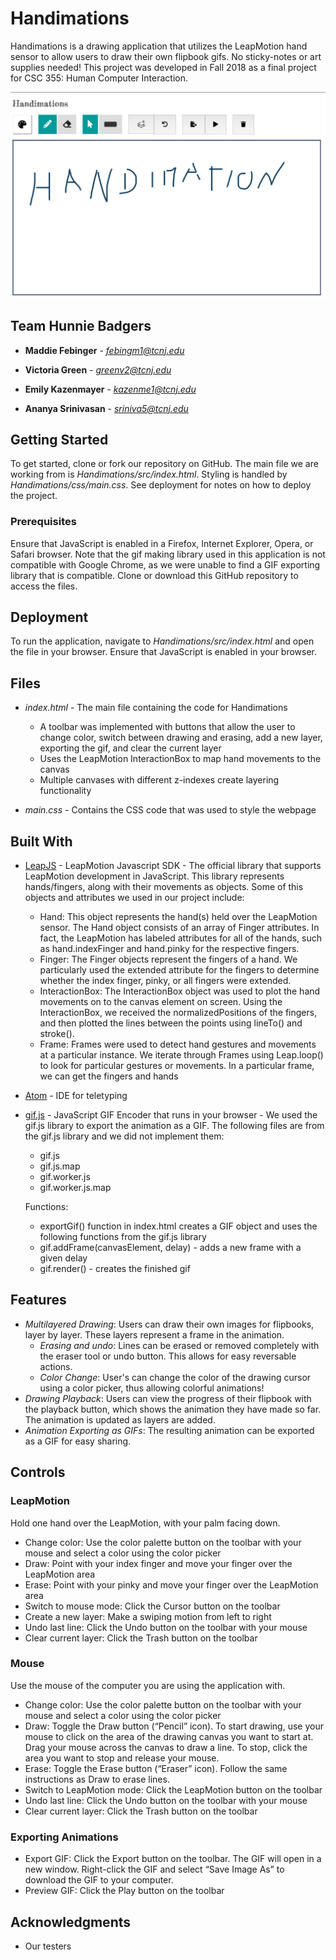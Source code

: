 # Handimations

Handimations is a drawing application that utilizes the LeapMotion hand sensor to allow users to draw their own flipbook gifs. No sticky-notes or art supplies needed! This project was developed in Fall 2018 as a final project for CSC 355: Human Computer Interaction.

![screen](https://github.com/madelinefebinger/handimations/blob/master/Handimations/src/img/Screen%20Shot%202018-12-02%20at%209.14.25%20PM.png)

## Team Hunnie Badgers

* **Maddie Febinger** - *febingm1@tcnj.edu*

* **Victoria Green** - *greenv2@tcnj.edu*

* **Emily Kazenmayer** - *kazenme1@tcnj.edu*

* **Ananya Srinivasan** - *sriniva5@tcnj.edu*

## Getting Started

To get started, clone or fork our repository on GitHub. The main file we are working from is *Handimations/src/index.html*. Styling is handled by *Handimations/css/main.css*. See deployment for notes on how to deploy the project.

### Prerequisites

Ensure that JavaScript is enabled in a Firefox, Internet Explorer, Opera, or Safari browser. Note that the gif making library used in this application is not compatible with Google Chrome, as we were unable to find a GIF exporting library that is compatible. Clone or download this GitHub repository to access the files.

## Deployment

To run the application, navigate to *Handimations/src/index.html* and open the file in your browser. Ensure that JavaScript is enabled in your browser.

## Files

* *index.html* - The main file containing the code for Handimations
   * A toolbar was implemented with buttons that allow the user to change color, switch between drawing and erasing, add a new layer, exporting the gif, and clear the current layer
   * Uses the LeapMotion InteractionBox to map hand movements to the canvas
   * Multiple canvases with different z-indexes create layering functionality

* *main.css* - Contains the CSS code that was used to style the webpage

## Built With

* [LeapJS](https://developer-archive.leapmotion.com/documentation/javascript/index.html) - LeapMotion Javascript SDK - The official library that supports LeapMotion development in JavaScript. This library represents hands/fingers, along with their movements as objects. Some of this objects and attributes we used in our project include:

    * Hand: This object represents the hand(s) held over the LeapMotion sensor. The Hand object consists of an array of Finger attributes. In fact, the LeapMotion has labeled attributes for all of the hands, such as hand.indexFinger and hand.pinky for the respective fingers.
    * Finger: The Finger objects represent the fingers of a hand. We particularly used the extended attribute for the fingers to determine whether the index finger, pinky, or all fingers were extended. 
    * InteractionBox: The InteractionBox object was used to plot the hand movements on to the canvas element on screen. Using the InteractionBox, we received the normalizedPositions of the fingers, and then plotted the lines between the points using lineTo() and stroke().
    * Frame: Frames were used to detect hand gestures and movements at a particular instance. We iterate through Frames using Leap.loop() to look for particular gestures or movements. In a particular frame, we can get the fingers and hands 

* [Atom](https://atom.io/) - IDE for teletyping
* [gif.js](https://github.com/jnordberg/gif.js) - JavaScript GIF Encoder that runs in your browser - We used the gif.js library to export the animation as a GIF. The following files are from the gif.js library and we did not implement them:
     * gif.js
     * gif.js.map
     * gif.worker.js
     * gif.worker.js.map

   Functions:
   
     * exportGif() function in index.html creates a GIF object and uses the following functions from the gif.js library
     * gif.addFrame(canvasElement, delay) - adds a new frame with a given delay
     * gif.render() - creates the finished gif

## Features

* *Multilayered Drawing*: Users can draw their own images for flipbooks, layer by layer. These layers represent a frame in the animation.
    * *Erasing and undo*: Lines can be erased or removed completely with the eraser tool or undo button. This allows for easy reversable actions.
    * *Color Change*: User's can change the color of the drawing cursor using a color picker, thus allowing colorful animations!
* *Drawing Playback*: Users can view the progress of their flipbook with the playback button, which shows the animation they have made so far. The animation is updated as layers are added.
* *Animation Exporting as GIFs*: The resulting animation can be exported as a GIF for easy sharing.


## Controls

### LeapMotion

Hold one hand over the LeapMotion, with your palm facing down. 
   * Change color: Use the color palette button on the toolbar with your mouse and select a color using the color picker
   * Draw: Point with your index finger and move your finger over the LeapMotion area
   * Erase: Point with your pinky and move your finger over the LeapMotion area
   * Switch to mouse mode: Click the Cursor button on the toolbar
   * Create a new layer: Make a swiping motion from left to right
   * Undo last line: Click the Undo button on the toolbar with your mouse
   * Clear current layer: Click the Trash button on the toolbar

### Mouse

Use the mouse of the computer you are using the application with.
   * Change color: Use the color palette button on the toolbar with your mouse and select a color using the color picker
   * Draw: Toggle the Draw button (“Pencil” icon). To start drawing, use your mouse to click on the area of the drawing canvas you want to start at. Drag your mouse across the canvas to draw a line. To stop, click the area you want to stop and release your mouse.
   * Erase: Toggle the Erase button (“Eraser” icon). Follow the same instructions as Draw to erase lines. 
   * Switch to LeapMotion mode: Click the LeapMotion button on the toolbar
   * Undo last line: Click the Undo button on the toolbar with your mouse
   * Clear current layer: Click the Trash button on the toolbar
   
### Exporting Animations

* Export GIF: Click the Export button on the toolbar. The GIF will open in a new window. Right-click the GIF and select “Save Image As” to download the GIF to your computer. 
* Preview GIF: Click the Play button on the toolbar


## Acknowledgments

* Our testers
